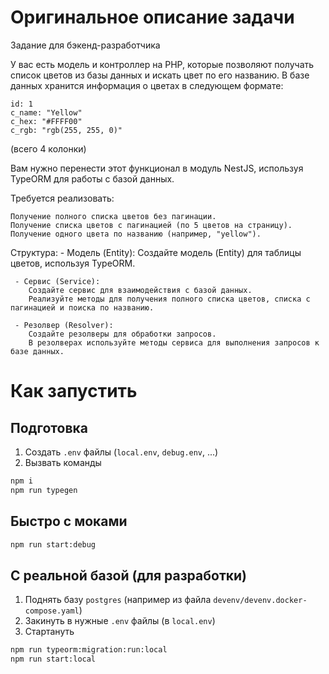 # Оригинальное описание задачи

Задание для бэкенд-разработчика

У вас есть модель и контроллер на PHP, которые позволяют получать список цветов из базы данных и искать цвет по его названию. В базе данных хранится информация о цветах в следующем формате:

    id: 1
    c_name: "Yellow"
    c_hex: "#FFFF00"
    c_rgb: "rgb(255, 255, 0)"

(всего 4 колонки)

Вам нужно перенести этот функционал в модуль NestJS, используя TypeORM для работы с базой данных.

Требуется реализовать:

    Получение полного списка цветов без пагинации.
    Получение списка цветов с пагинацией (по 5 цветов на страницу).
    Получение одного цвета по названию (например, "yellow").

Структура: - Модель (Entity):
Создайте модель (Entity) для таблицы цветов, используя TypeORM.

     - Сервис (Service):
        Создайте сервис для взаимодействия с базой данных.
        Реализуйте методы для получения полного списка цветов, списка с пагинацией и поиска по названию.

     - Резолвер (Resolver):
        Создайте резолверы для обработки запросов.
        В резолверах используйте методы сервиса для выполнения запросов к базе данных.

# Как запустить

## Подготовка

1. Создать `.env` файлы (`local.env`, `debug.env`, ...)
2. Вызвать команды

```bash
npm i
npm run typegen
```

## Быстро с моками

```bash
npm run start:debug
```

## С реальной базой (для разработки)

1. Поднять базу `postgres` (например из файла `devenv/devenv.docker-compose.yaml`)
2. Закинуть в нужные `.env` файлы (в `local.env`)
3. Стартануть

```bash
npm run typeorm:migration:run:local
npm run start:local
```
